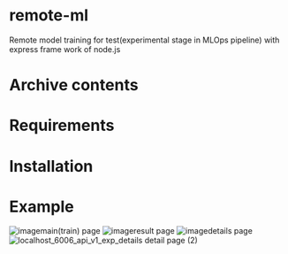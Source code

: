 # remote-ml
Remote model training for test(experimental stage in MLOps pipeline) with express frame work of node.js 

# Archive contents

# Requirements

# Installation

# Example

![image](https://user-images.githubusercontent.com/51802825/134758552-2e016c35-e1c9-4b4a-b849-5fa6af2a8e38.png)main(train) page
![image](https://user-images.githubusercontent.com/51802825/134758560-ab8a44ac-20d3-43f5-bbca-4fe2a8f70259.png)result page
![image](https://user-images.githubusercontent.com/51802825/134758565-5db8da19-463b-437c-b97e-b1282a16fb90.png)details page
![localhost_6006_api_v1_exp_details](https://user-images.githubusercontent.com/51802825/134758603-175c1c7e-8603-4f0c-b4c7-6451625a5e65.png) detail page (2)

